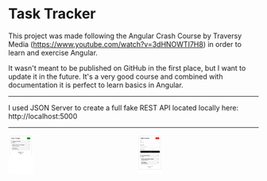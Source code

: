 # Task Tracker

This project was made following the Angular Crash Course by Traversy Media (https://www.youtube.com/watch?v=3dHNOWTI7H8) in order to learn and exercise Angular.

It wasn't meant to be published on GitHub in the first place, but I want to update it in the future. It's a very good course and combined with documentation it is perfect to learn basics in Angular.

---

I used JSON Server to create a full fake REST API located locally here: http://localhost:5000

---

<div class="container" style="display:flex; gap:10px">
    <div>
        <img src="./src/assets/Task Tracker1.JPG" width="20%">
    </div>
    <div>
        <img src="./src/assets/Task Tracker2.JPG" width="20%">
    </div>
</div>
